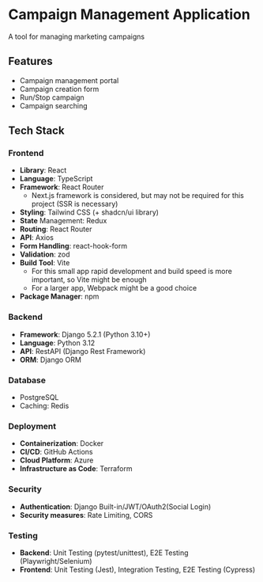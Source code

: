 # Campaign Management Application

A tool for managing marketing campaigns

## Features
- Campaign management portal
- Campaign creation form
- Run/Stop campaign
- Campaign searching

## Tech Stack

### Frontend

- **Library**: React
- **Language**: TypeScript
- **Framework**: React Router
  - Next.js framework is considered, but may not be required for this project (SSR is necessary)
- **Styling**: Tailwind CSS (+ shadcn/ui library)
- **State** Management: Redux
- **Routing**: React Router
- **API**: Axios
- **Form Handling**: react-hook-form
- **Validation**: zod
- **Build Tool**: Vite
  - For this small app rapid development and build speed is more important, so Vite might be enough
  - For a larger app, Webpack might be a good choice
- **Package Manager**: npm


### Backend

- **Framework**: Django 5.2.1 (Python 3.10+)
- **Language**: Python 3.12
- **API**: RestAPI (Django Rest Framework)
- **ORM**: Django ORM


### Database

- PostgreSQL
- Caching: Redis


### Deployment

- **Containerization**: Docker
- **CI/CD**: GitHub Actions
- **Cloud Platform**: Azure
- **Infrastructure as Code**: Terraform


### Security

- **Authentication**: Django Built-in/JWT/OAuth2(Social Login)
- **Security measures**: Rate Limiting, CORS


### Testing

- **Backend**: Unit Testing (pytest/unittest), E2E Testing (Playwright/Selenium)
- **Frontend**: Unit Testing (Jest), Integration Testing, E2E Testing (Cypress)
